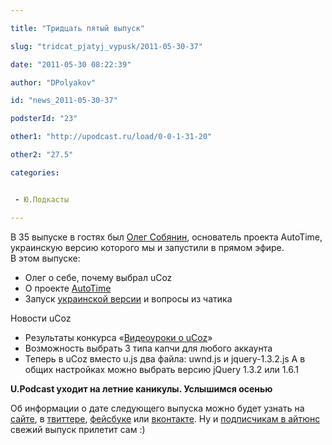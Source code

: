 ```yaml
---

title: "Тридцать пятый выпуск"

slug: "tridcat_pjatyj_vypusk/2011-05-30-37"

date: "2011-05-30 08:22:39"

author: "DPolyakov"

id: "news_2011-05-30-37"

podsterId: "23"

other1: "http://upodcast.ru/load/0-0-1-31-20"

other2: "27.5"

categories:


 - Ю.Подкасты

---
```

В 35 выпуске в гостях был [Олег Собянин](http://upodcast.ru/index/8-240), основатель проекта AutoTime, украинскую версию которого мы и запустили в прямом эфире.  
В этом выпуске:

*   Олег о себе, почему выбрал uCoz
*   О проекте [AutoTime](http://autotime.ws "http://autotime.ws")
*   Запуск [украинской версии](http://ua.autotime.ws/ "http://ua.autotime.ws/") и вопросы из чатика

  
Новости uCoz

*   Результаты конкурса «[Видеоуроки о uCoz](http://win.ucoz.ru/news/videoresults/2011-05-27-17 "http://win.ucoz.ru/news/videoresults/2011-05-27-17")»
*   Возможность выбрать 3 типа капчи для любого аккаунта
*   Теперь в uCoz вместо u.js два файла: uwnd.js и jquery-1.3.2.js А в общих настройках можно выбрать версию jQuery 1.3.2 или 1.6.1

**U.Podcast уходит на летние каникулы. Услышимся осенью**

Об информации о дате следующего выпуска можно будет узнать на [сайте](http://upodcast.ru), в [твиттере](http://twitter.com/u_podcast "http://twitter.com/u_podcast"), [фейсбуке](http://www.facebook.com/upodcast "http://www.facebook.com/upodcast") или [вконтакте](http://vkontakte.ru/public19505695 "http://vkontakte.ru/public19505695"). Ну и [подписчикам в айтюнс](itpc://upodcast.rpod.ru/rss_rq3_06a9.xml) свежий выпуск прилетит сам :)
